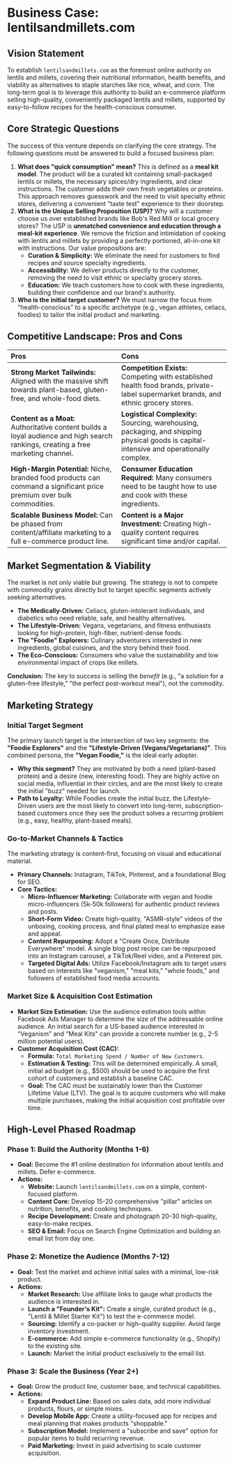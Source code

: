 # Business Case: lentilsandmillets.com

## Vision Statement

To establish `lentilsandmillets.com` as the foremost online authority on lentils and millets, covering their nutritional information, health benefits, and viability as alternatives to staple starches like rice, wheat, and corn. The long-term goal is to leverage this authority to build an e-commerce platform selling high-quality, conveniently packaged lentils and millets, supported by easy-to-follow recipes for the health-conscious consumer.

## Core Strategic Questions

The success of this venture depends on clarifying the core strategy. The following questions must be answered to build a focused business plan:

1.  **What does "quick consumption" mean?** This is defined as a **meal kit model**. The product will be a curated kit containing small-packaged lentils or millets, the necessary spices/dry ingredients, and clear instructions. The customer adds their own fresh vegetables or proteins. This approach removes guesswork and the need to visit specialty ethnic stores, delivering a convenient "taste test" experience to their doorstep.
2.  **What is the Unique Selling Proposition (USP)?** Why will a customer choose us over established brands like Bob's Red Mill or local grocery stores? The USP is **unmatched convenience and education through a meal-kit experience**. We remove the friction and intimidation of cooking with lentils and millets by providing a perfectly portioned, all-in-one kit with instructions. Our value propositions are:
    *   **Curation & Simplicity:** We eliminate the need for customers to find recipes and source specialty ingredients.
    *   **Accessibility:** We deliver products directly to the customer, removing the need to visit ethnic or specialty grocery stores.
    *   **Education:** We teach customers how to cook with these ingredients, building their confidence and our brand's authority.
3.  **Who is the initial target customer?** We must narrow the focus from "health-conscious" to a specific archetype (e.g., vegan athletes, celiacs, foodies) to tailor the initial product and marketing.

## Competitive Landscape: Pros and Cons

| Pros | Cons |
| :--- | :--- |
| **Strong Market Tailwinds:** Aligned with the massive shift towards plant-based, gluten-free, and whole-food diets. | **Competition Exists:** Competing with established health food brands, private-label supermarket brands, and ethnic grocery stores. |
| **Content as a Moat:** Authoritative content builds a loyal audience and high search rankings, creating a free marketing channel. | **Logistical Complexity:** Sourcing, warehousing, packaging, and shipping physical goods is capital-intensive and operationally complex. |
| **High-Margin Potential:** Niche, branded food products can command a significant price premium over bulk commodities. | **Consumer Education Required:** Many consumers need to be taught how to use and cook with these ingredients. |
| **Scalable Business Model:** Can be phased from content/affiliate marketing to a full e-commerce product line. | **Content is a Major Investment:** Creating high-quality content requires significant time and/or capital. |

## Market Segmentation & Viability

The market is not only viable but growing. The strategy is not to compete with commodity grains directly but to target specific segments actively seeking alternatives.

*   **The Medically-Driven:** Celiacs, gluten-intolerant individuals, and diabetics who need reliable, safe, and healthy alternatives.
*   **The Lifestyle-Driven:** Vegans, vegetarians, and fitness enthusiasts looking for high-protein, high-fiber, nutrient-dense foods.
*   **The "Foodie" Explorers:** Culinary adventurers interested in new ingredients, global cuisines, and the story behind their food.
*   **The Eco-Conscious:** Consumers who value the sustainability and low environmental impact of crops like millets.

**Conclusion:** The key to success is selling the *benefit* (e.g., "a solution for a gluten-free lifestyle," "the perfect post-workout meal"), not the commodity.

## Marketing Strategy

### Initial Target Segment

The primary launch target is the intersection of two key segments: the **"Foodie Explorers"** and the **"Lifestyle-Driven (Vegans/Vegetarians)"**. This combined persona, the **"Vegan Foodie,"** is the ideal early adopter.

*   **Why this segment?** They are motivated by both a need (plant-based protein) and a desire (new, interesting food). They are highly active on social media, influential in their circles, and are the most likely to create the initial "buzz" needed for launch.
*   **Path to Loyalty:** While Foodies create the initial buzz, the Lifestyle-Driven users are the most likely to convert into long-term, subscription-based customers once they see the product solves a recurring problem (e.g., easy, healthy, plant-based meals).

### Go-to-Market Channels & Tactics

The marketing strategy is content-first, focusing on visual and educational material.

*   **Primary Channels:** Instagram, TikTok, Pinterest, and a foundational Blog for SEO.
*   **Core Tactics:**
    *   **Micro-Influencer Marketing:** Collaborate with vegan and foodie micro-influencers (5k-50k followers) for authentic product reviews and posts.
    *   **Short-Form Video:** Create high-quality, "ASMR-style" videos of the unboxing, cooking process, and final plated meal to emphasize ease and appeal.
    *   **Content Repurposing:** Adopt a "Create Once, Distribute Everywhere" model. A single blog post recipe can be repurposed into an Instagram carousel, a TikTok/Reel video, and a Pinterest pin.
    *   **Targeted Digital Ads:** Utilize Facebook/Instagram ads to target users based on interests like "veganism," "meal kits," "whole foods," and followers of established food media accounts.

### Market Size & Acquisition Cost Estimation

*   **Market Size Estimation:** Use the audience estimation tools within Facebook Ads Manager to determine the size of the addressable online audience. An initial search for a US-based audience interested in "Veganism" and "Meal Kits" can provide a concrete number (e.g., 2-5 million potential users).
*   **Customer Acquisition Cost (CAC):**
    *   **Formula:** `Total Marketing Spend / Number of New Customers`.
    *   **Estimation & Testing:** This will be determined empirically. A small, initial ad budget (e.g., $500) should be used to acquire the first cohort of customers and establish a baseline CAC.
    *   **Goal:** The CAC must be sustainably lower than the Customer Lifetime Value (LTV). The goal is to acquire customers who will make multiple purchases, making the initial acquisition cost profitable over time.

## High-Level Phased Roadmap

### Phase 1: Build the Authority (Months 1-6)

*   **Goal:** Become the #1 online destination for information about lentils and millets. Defer e-commerce.
*   **Actions:**
    *   **Website:** Launch `lentilsandmillets.com` on a simple, content-focused platform.
    *   **Content Core:** Develop 15-20 comprehensive "pillar" articles on nutrition, benefits, and cooking techniques.
    *   **Recipe Development:** Create and photograph 20-30 high-quality, easy-to-make recipes.
    *   **SEO & Email:** Focus on Search Engine Optimization and building an email list from day one.

### Phase 2: Monetize the Audience (Months 7-12)

*   **Goal:** Test the market and achieve initial sales with a minimal, low-risk product.
*   **Actions:**
    *   **Market Research:** Use affiliate links to gauge what products the audience is interested in.
    *   **Launch a "Founder's Kit":** Create a single, curated product (e.g., "Lentil & Millet Starter Kit") to test the e-commerce model.
    *   **Sourcing:** Identify a co-packer or high-quality supplier. Avoid large inventory investment.
    *   **E-commerce:** Add simple e-commerce functionality (e.g., Shopify) to the existing site.
    *   **Launch:** Market the initial product exclusively to the email list.

### Phase 3: Scale the Business (Year 2+)

*   **Goal:** Grow the product line, customer base, and technical capabilities.
*   **Actions:**
    *   **Expand Product Line:** Based on sales data, add more individual products, flours, or simple mixes.
    *   **Develop Mobile App:** Create a utility-focused app for recipes and meal planning that makes products "shoppable."
    *   **Subscription Model:** Implement a "subscribe and save" option for popular items to build recurring revenue.
    *   **Paid Marketing:** Invest in paid advertising to scale customer acquisition.